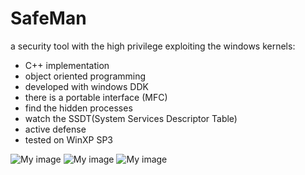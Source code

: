 SafeMan
=======

a security tool with the high privilege exploiting the windows kernels:
* C++ implementation
* object oriented programming
* developed with windows DDK
* there is a portable interface (MFC)
* find the hidden processes
* watch the SSDT(System Services Descriptor Table)
* active defense
* tested on WinXP SP3

![My image](https://raw.github.com/jsc0218/SafeMan/master/images/1.png)
![My image](https://raw.github.com/jsc0218/SafeMan/master/images/2.png)
![My image](https://raw.github.com/jsc0218/SafeMan/master/images/3.png)
